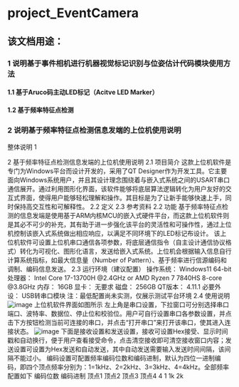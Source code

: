 # project_EventCamera

## 该文档用途：
### 1 说明基于事件相机进行机器视觉标记识别与位姿估计代码模块使用方法
#### 1.1 基于Aruco码主动LED标记（Acitve LED Marker）
#### 1.2 基于频率特征点检测
### 2 说明基于频率特征点检测信息发端的上位机使用说明

整体说明
1

2 基于频率特征点检测信息发端的上位机使用说明
2.1 项目简介
  这款上位机软件是专门为Windows平台而设计开发的，采用了QT Designer作为开发工具。它主要面向Windows系统用户，并且其设计理念围绕着与嵌入式系统之间的USART串口通信展开。通过利用图形化界面，该软件能够将底层算法逻辑转化为用户友好的交互式界面，使得用户能够轻松理解和操作。其目标是为了让新手能够快速上手，同时保持高交互性和可解释性。
2.2 定义
2.3 参考资料
2.2 功能
  基于频率特征点检测的信息发端是使用基于ARM内核MCU的嵌入式硬件平台，而这款上位机软件则是其必不可少的补充，其有助于进一步强化该平台的灵活性和可操作性，通过上位机控制该嵌入式系统做出相应响应，以满足不同环境下的LED标记布设计。
  该上位机软件可设置上位机串口通信各项参数，将底层通信指令（自主设计通信协议格式）转化为可视化、图形化语言，发送给嵌入式系统。上位机会根据输入信息自行计算系统指标，如最大信息量（Number of Pattern）、基于频率进行信源编码和调制、编码信息发送。
2.3 运行环境（建议配置）
  操作系统：  Windows11 64-bit
  处理器：    Intel Core 17-13700H @2.4GHz or AMD Ryzen 7 7840HS 8-core @3.8GHz
  内存：      16GB
  显卡：      无要求
  磁盘：      256GB
  QT版本：    4.11.1
  必要外设：  USB转串口模块
注：最低配置尚未实测，仅展示测试平台环境
2.4 使用说明
![image](https://github.com/csqNULL/project_EventCamera/assets/107977229/89d8522a-baf6-42e1-9ff0-cd4851b3d357)
  上位机软件界面如图所示
  左上角是串口设置，下拉窗口可分别选择串口端口、波特率、数据位、停止位和校验位。用户可自行设置串口各参数设置，并点击下方按钮检测当前可连接的串口，并点击“打开串口”来打开该串口，使其进入连接状态。
  ![image](https://github.com/csqNULL/project_EventCamera/assets/107977229/63765b52-c9ef-4a54-b7a8-a00a22619c98)
  下面是接收设置和发送设置，接收可设置Hex接受、显示时间戳和自动换行，便于用户查看接受命令，点击清空接收即可清空接收窗口内容；发送设置可设置为Hex发送和自动发送，其中自动发送需要输入发送时间间隔，该间隔不能过小。
  编码设置可配置频率编码位数和编码进制，默认为四位一进制编码，即四个顶点频率分别为：1=1kHz、2=2kHz、3=3kHz、4=4kHz。全部频率配置如下
  编码位数      编码进制      顶点1      顶点2      顶点3      顶点4
      4            1          1k         2k
